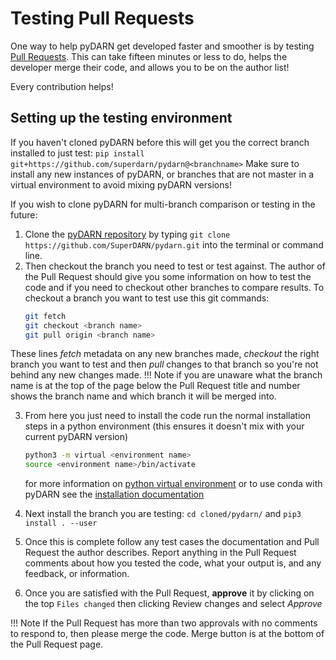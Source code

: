 # Testing Pull Requests 

One way to help pyDARN get developed faster and smoother is by testing [Pull Requests](https://github.com/SuperDARN/pydarn/pulls). 
This can take fifteen minutes or less to do, helps the developer merge their code,
and allows you to be on the author list!

Every contribution helps! 

## Setting up the testing environment

If you haven't cloned pyDARN before this will get you the correct branch installed to just test:
`pip install git+https://github.com/superdarn/pydarn@<branchname>`
Make sure to install any new instances of pyDARN, or branches that are not master in a virtual environment to avoid mixing pyDARN versions! 


If you wish to clone pyDARN for multi-branch comparison or testing in the future: 
1. Clone the [pyDARN repository](https://github.com/SuperDARN/pydarn.git) by typing 
  `git clone https://github.com/SuperDARN/pydarn.git`
  into the terminal or command line.
2. Then checkout the branch you need to test or test against. The author of the Pull Request should give you some information on how to test the code and if you need to checkout other branches to compare results. To checkout a branch you want to test use this git commands:
    ```bash
    git fetch 
    git checkout <branch name>
    git pull origin <branch name>
    ```
These lines *fetch* metadata on any new branches made, *checkout* the right branch you want to test and then *pull* changes to that branch so you're not behind any new changes made.
    !!! Note 
        if you are unaware what the branch name is at the top of the page below the Pull Request title and number shows the branch name and which branch it will be merged into. 

3. From here you just need to install the code run the normal installation steps in a python environment (this ensures it doesn't mix with your current pyDARN version)
    ```bash
    python3 -m virtual <environment name>
    source <environment name>/bin/activate
    ```
    for more information on [python virtual environment](https://docs.python.org/3.6/tutorial/venv.html) or to use conda with pyDARN see the [installation documentation](../user/install.md)

4. Next install the branch you are testing: `cd cloned/pydarn/` and `pip3 install . --user`
5. Once this is complete follow any test cases the documentation and Pull Request the author describes. 
Report anything in the Pull Request comments about how you tested the code, what your output is, and any feedback, or information.
6. Once you are satisfied with the Pull Request, **approve** it by clicking on the top `Files changed` then clicking Review changes and select *Approve*

!!! Note
    If the Pull Request has more than two approvals with no comments to respond to, then please merge the code. Merge button is at the bottom of the Pull Request page. 
